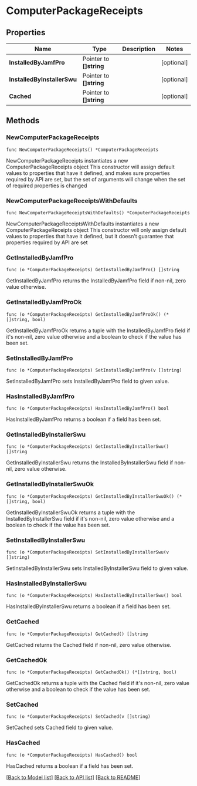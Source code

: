 # ComputerPackageReceipts

## Properties

Name | Type | Description | Notes
------------ | ------------- | ------------- | -------------
**InstalledByJamfPro** | Pointer to **[]string** |  | [optional] 
**InstalledByInstallerSwu** | Pointer to **[]string** |  | [optional] 
**Cached** | Pointer to **[]string** |  | [optional] 

## Methods

### NewComputerPackageReceipts

`func NewComputerPackageReceipts() *ComputerPackageReceipts`

NewComputerPackageReceipts instantiates a new ComputerPackageReceipts object
This constructor will assign default values to properties that have it defined,
and makes sure properties required by API are set, but the set of arguments
will change when the set of required properties is changed

### NewComputerPackageReceiptsWithDefaults

`func NewComputerPackageReceiptsWithDefaults() *ComputerPackageReceipts`

NewComputerPackageReceiptsWithDefaults instantiates a new ComputerPackageReceipts object
This constructor will only assign default values to properties that have it defined,
but it doesn't guarantee that properties required by API are set

### GetInstalledByJamfPro

`func (o *ComputerPackageReceipts) GetInstalledByJamfPro() []string`

GetInstalledByJamfPro returns the InstalledByJamfPro field if non-nil, zero value otherwise.

### GetInstalledByJamfProOk

`func (o *ComputerPackageReceipts) GetInstalledByJamfProOk() (*[]string, bool)`

GetInstalledByJamfProOk returns a tuple with the InstalledByJamfPro field if it's non-nil, zero value otherwise
and a boolean to check if the value has been set.

### SetInstalledByJamfPro

`func (o *ComputerPackageReceipts) SetInstalledByJamfPro(v []string)`

SetInstalledByJamfPro sets InstalledByJamfPro field to given value.

### HasInstalledByJamfPro

`func (o *ComputerPackageReceipts) HasInstalledByJamfPro() bool`

HasInstalledByJamfPro returns a boolean if a field has been set.

### GetInstalledByInstallerSwu

`func (o *ComputerPackageReceipts) GetInstalledByInstallerSwu() []string`

GetInstalledByInstallerSwu returns the InstalledByInstallerSwu field if non-nil, zero value otherwise.

### GetInstalledByInstallerSwuOk

`func (o *ComputerPackageReceipts) GetInstalledByInstallerSwuOk() (*[]string, bool)`

GetInstalledByInstallerSwuOk returns a tuple with the InstalledByInstallerSwu field if it's non-nil, zero value otherwise
and a boolean to check if the value has been set.

### SetInstalledByInstallerSwu

`func (o *ComputerPackageReceipts) SetInstalledByInstallerSwu(v []string)`

SetInstalledByInstallerSwu sets InstalledByInstallerSwu field to given value.

### HasInstalledByInstallerSwu

`func (o *ComputerPackageReceipts) HasInstalledByInstallerSwu() bool`

HasInstalledByInstallerSwu returns a boolean if a field has been set.

### GetCached

`func (o *ComputerPackageReceipts) GetCached() []string`

GetCached returns the Cached field if non-nil, zero value otherwise.

### GetCachedOk

`func (o *ComputerPackageReceipts) GetCachedOk() (*[]string, bool)`

GetCachedOk returns a tuple with the Cached field if it's non-nil, zero value otherwise
and a boolean to check if the value has been set.

### SetCached

`func (o *ComputerPackageReceipts) SetCached(v []string)`

SetCached sets Cached field to given value.

### HasCached

`func (o *ComputerPackageReceipts) HasCached() bool`

HasCached returns a boolean if a field has been set.


[[Back to Model list]](../README.md#documentation-for-models) [[Back to API list]](../README.md#documentation-for-api-endpoints) [[Back to README]](../README.md)


